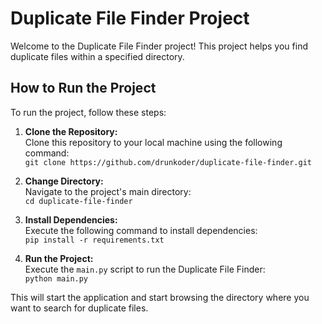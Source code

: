 # Duplicate File Finder Project

Welcome to the Duplicate File Finder project! This project helps you find duplicate files within a specified directory.

## How to Run the Project

To run the project, follow these steps:

1. **Clone the Repository:**
    <br>Clone this repository to your local machine using the following command: <br>
   `git clone https://github.com/drunkoder/duplicate-file-finder.git`

3. **Change Directory:**
    <br>Navigate to the project's main directory:<br>
    `cd duplicate-file-finder`

4. **Install Dependencies:**
    <br>Execute the following command to install dependencies:<br>
    `pip install -r requirements.txt`

5. **Run the Project:**
    <br>Execute the `main.py` script to run the Duplicate File Finder:<br>
    `python main.py`


This will start the application and start browsing the directory where you want to search for duplicate files.
